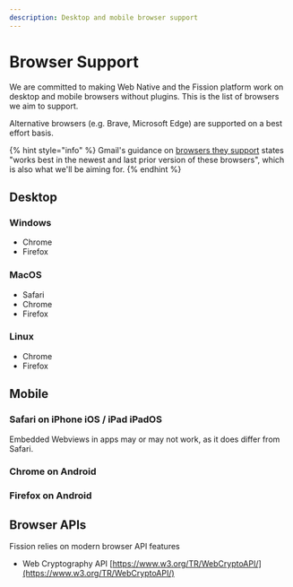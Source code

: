 ```yaml
---
description: Desktop and mobile browser support
---
```


# Browser Support

We are committed to making Web Native and the Fission platform work on desktop and mobile browsers without plugins. This is the list of browsers we aim to support.

Alternative browsers \(e.g. Brave, Microsoft Edge\) are supported on a best effort basis.

{% hint style="info" %}
Gmail's guidance on [browsers they support](https://support.google.com/mail/answer/6557) states "works best in the newest and last prior version of these browsers", which is also what we'll be aiming for.
{% endhint %}

## Desktop

### Windows

* Chrome
* Firefox

### MacOS

* Safari
* Chrome
* Firefox

### Linux

* Chrome
* Firefox

## Mobile

### Safari on iPhone iOS / iPad iPadOS

Embedded Webviews in apps may or may not work, as it does differ from Safari.

### Chrome on Android

### Firefox on Android

## Browser APIs

Fission relies on modern browser API features

* Web Cryptography API [https://www.w3.org/TR/WebCryptoAPI/](https://www.w3.org/TR/WebCryptoAPI/)




